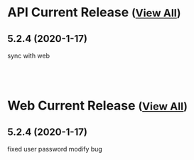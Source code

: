 
# API Current Release <small>([View All](/API.md))</small>
## 5.2.4 (2020-1-17)
sync with web

<br><br>
# Web Current Release <small>([View All](/Web.md))</small>
## 5.2.4 (2020-1-17)
fixed user password modify bug

  